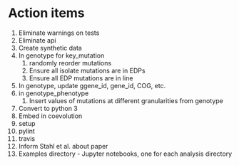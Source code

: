 # Action items
1. Eliminate warnings on tests
1. Eliminate api
1. Create synthetic data
  1. In genotype for key\_mutation
     1. randomly reorder mutations
     1. Ensure all isolate mutations are in EDPs
     1. Ensure all EDP mutations are in line
  1. In genotype, update ggene\_id, gene\_id, COG, etc.
  1. in genotype\_phenotype 
     1. Insert values of mutations at different granularities
        from genotype
1. Convert to python 3
1. Embed in coevolution
1. setup
1. pylint
1. travis
1. Inform Stahl et al. about paper
1. Examples directory - Jupyter notebooks, one for each analysis directory
